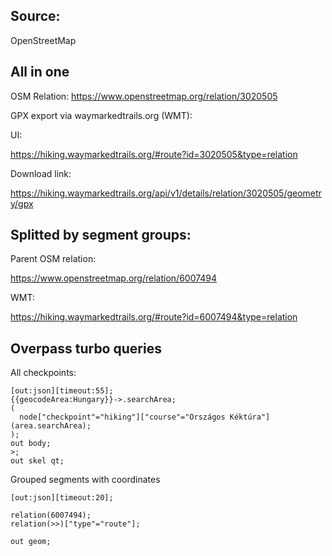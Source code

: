 ## Source:
OpenStreetMap

## All in one
OSM Relation:
https://www.openstreetmap.org/relation/3020505

GPX export via waymarkedtrails.org (WMT):

UI:

https://hiking.waymarkedtrails.org/#route?id=3020505&type=relation

Download link:

https://hiking.waymarkedtrails.org/api/v1/details/relation/3020505/geometry/gpx

## Splitted by segment groups:
Parent OSM relation:

https://www.openstreetmap.org/relation/6007494

WMT:

https://hiking.waymarkedtrails.org/#route?id=6007494&type=relation


## Overpass turbo queries

All checkpoints:
```
[out:json][timeout:55];
{{geocodeArea:Hungary}}->.searchArea;
(
  node["checkpoint"="hiking"]["course"="Országos Kéktúra"](area.searchArea);
);
out body;
>;
out skel qt;
```

Grouped segments with coordinates
```
[out:json][timeout:20];

relation(6007494);
relation(>>)["type"="route"];

out geom;

```
